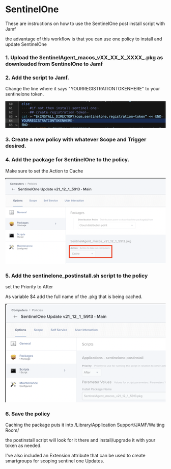 # SentinelOne

These are instructions on how to use the SentinelOne post install script with Jamf

the advantage of this workflow is that you can use one policy to install and update SentinelOne

### 1. Upload the SentinelAgent_macos_vXX_XX_X_XXXX_.pkg as downloaded from SentinelOne to Jamf

### 2. Add the script to Jamf. 
Change the line where it says "YOURREGISTRATIONTOKENHERE" to your sentinelone token.

![SentinelOne Token](https://github.com/theadamcraig/jamf-scripts/blob/master/SentinelOne/screenshots/SentinelOne_registration_token.png)

### 3. Create a new policy with whatever Scope and Trigger desired.

### 4. Add the package for SentinelOne to the policy. 

Make sure to set the Action to Cache

![SentinelOne Package Cache](https://github.com/theadamcraig/jamf-scripts/blob/master/SentinelOne/screenshots/SentinelOne_Policy_Packages.png)

### 5. Add the sentinelone_postinstall.sh script to the policy

set the Priority to After

As variable $4 add the full name of the .pkg that is being cached.

![SentinelOne Script](https://github.com/theadamcraig/jamf-scripts/blob/master/SentinelOne/screenshots/SentinelOne_Policy_Scripts.png)

### 6. Save the policy

Caching the package puts it into /Library/Application Support/JAMF/Waiting Room/

the postinstall script will look for it there and install/upgrade it with your token as needed.

I've also included an Extension attribute that can be used to create smartgroups for scoping sentinel one Updates.
